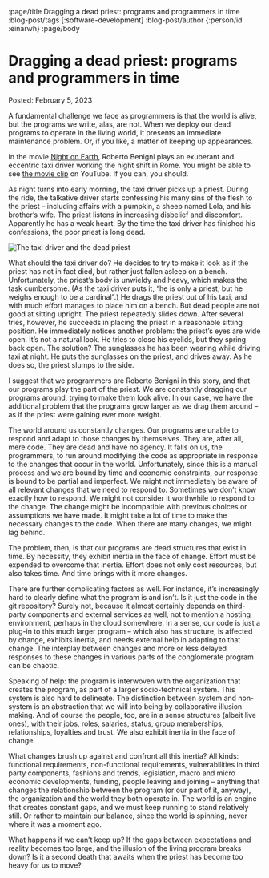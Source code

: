 :page/title Dragging a dead priest: programs and programmers in time
:blog-post/tags [:software-development]
:blog-post/author {:person/id :einarwh}
:page/body

# Dragging a dead priest: programs and programmers in time

Posted: February 5, 2023

A fundamental challenge we face as programmers is that the world is alive, but the programs we write, alas, are not. When we deploy our dead programs to operate in the living world, it presents an immediate maintenance problem. Or, if you like, a matter of keeping up appearances.

In the movie [Night on Earth](https://www.imdb.com/title/tt0102536/), Roberto Benigni plays an exuberant and eccentric taxi driver working the night shift in Rome. You might be able to see [the movie clip](https://www.imdb.com/title/tt0102536/) on YouTube. If you can, you should.

As night turns into early morning, the taxi driver picks up a priest. During the ride, the talkative driver starts confessing his many sins of the flesh to the priest – including affairs with a pumpkin, a sheep named Lola, and his brother’s wife. The priest listens in increasing disbelief and discomfort. Apparently he has a weak heart. By the time the taxi driver has finished his confessions, the poor priest is long dead.

![The taxi driver and the dead priest](/images/night-on-earth-dead-priest.jpg)

What should the taxi driver do? He decides to try to make it look as if the priest has not in fact died, but rather just fallen asleep on a bench. Unfortunately, the priest’s body is unwieldy and heavy, which makes the task cumbersome. (As the taxi driver puts it, “he is only a priest, but he weighs enough to be a cardinal”.) He drags the priest out of his taxi, and with much effort manages to place him on a bench. But dead people are not good at sitting upright. The priest repeatedly slides down. After several tries, however, he succeeds in placing the priest in a reasonable sitting position. He immediately notices another problem: the priest’s eyes are wide open. It’s not a natural look. He tries to close his eyelids, but they spring back open. The solution? The sunglasses he has been wearing while driving taxi at night. He puts the sunglasses on the priest, and drives away. As he does so, the priest slumps to the side.

I suggest that we programmers are Roberto Benigni in this story, and that our programs play the part of the priest. We are constantly dragging our programs around, trying to make them look alive. In our case, we have the additional problem that the programs grow larger as we drag them around – as if the priest were gaining ever more weight.

The world around us constantly changes. Our programs are unable to respond and adapt to those changes by themselves. They are, after all, mere code. They are dead and have no agency. It falls on us, the programmers, to run around modifying the code as appropriate in response to the changes that occur in the world. Unfortunately, since this is a manual process and we are bound by time and economic constraints, our response is bound to be partial and imperfect. We might not immediately be aware of all relevant changes that we need to respond to. Sometimes we don’t know exactly how to respond. We might not consider it worthwhile to respond to the change. The change might be incompatible with previous choices or assumptions we have made. It might take a lot of time to make the necessary changes to the code. When there are many changes, we might lag behind.

The problem, then, is that our programs are dead structures that exist in time. By necessity, they exhibit inertia in the face of change. Effort must be expended to overcome that inertia. Effort does not only cost resources, but also takes time. And time brings with it more changes.

There are further complicating factors as well. For instance, it’s increasingly hard to clearly define what the program is and isn’t. Is it just the code in the git repository? Surely not, because it almost certainly depends on third-party components and external services as well, not to mention a hosting environment, perhaps in the cloud somewhere. In a sense, our code is just a plug-in to this much larger program – which also has structure, is affected by change, exhibits inertia, and needs external help in adapting to that change. The interplay between changes and more or less delayed responses to these changes in various parts of the conglomerate program can be chaotic.

Speaking of help: the program is interwoven with the organization that creates the program, as part of a larger socio-technical system. This system is also hard to delineate. The distinction between system and non-system is an abstraction that we will into being by collaborative illusion-making. And of course the people, too, are in a sense structures (albeit live ones), with their jobs, roles, salaries, status, group memberships, relationships, loyalties and trust. We also exhibit inertia in the face of change.

What changes brush up against and confront all this inertia? All kinds: functional requirements, non-functional requirements, vulnerabilities in third party components, fashions and trends, legislation, macro and micro economic developments, funding, people leaving and joining – anything that changes the relationship between the program (or our part of it, anyway), the organization and the world they both operate in. The world is an engine that creates constant gaps, and we must keep running to stand relatively still. Or rather to maintain our balance, since the world is spinning, never where it was a moment ago.

What happens if we can’t keep up? If the gaps between expectations and reality becomes too large, and the illusion of the living program breaks down? Is it a second death that awaits when the priest has become too heavy for us to move?
